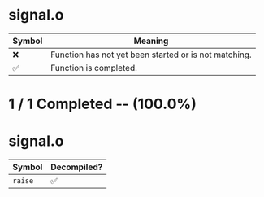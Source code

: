 # signal.o
| Symbol | Meaning 
| ------------- | ------------- 
| :x: | Function has not yet been started or is not matching. 
| :white_check_mark: | Function is completed. 


# 1 / 1 Completed -- (100.0%)
# signal.o
| Symbol | Decompiled? |
| ------------- | ------------- |
| `raise` | :white_check_mark: |
